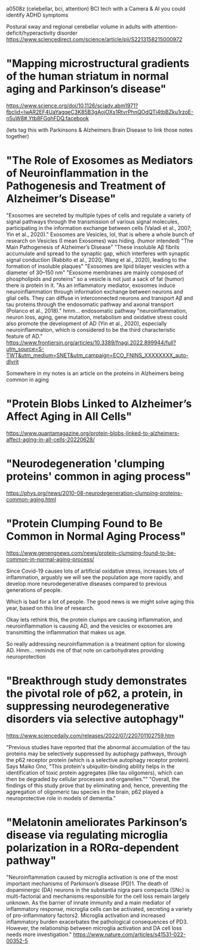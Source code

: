 a0508z
(celebellar, bci, attention) BCI tech with a Camera & AI you could identify ADHD symptoms

Postural sway and regional cerebellar volume in adults with attention-deficit/hyperactivity disorder
https://www.sciencedirect.com/science/article/pii/S2213158215000972

# "Mapping microstructural gradients of the human striatum in normal aging and Parkinson’s disease" 
https://www.science.org/doi/10.1126/sciadv.abm1971?fbclid=IwAR2EF4UaYagqeC3K85B3gAojOXs1RtvrPhnQOdQTj4tbBZku1rzoE-n5uW8#.Ytb8FGqhFDQ.facebook

(lets tag this with Parkinsons & Alzheimers Brain Disease to link those notes together)
# "The Role of Exosomes as Mediators of Neuroinflammation in the Pathogenesis and Treatment of Alzheimer’s Disease"
"Exosomes are secreted by multiple types of cells and regulate a variety of signal pathways through the transmission of various signal molecules, participating in the information exchange between cells (Valadi et al., 2007; Yin et al., 2020)."
Exosomes are Vesicles, lol, that is where a whole bunch of research on Vesicles (I mean Exosomes) was hiding. (humor intended)
"The Main Pathogenesis of Alzheimer’s Disease"
"These insoluble Aβ fibrils accumulate and spread to the synaptic gap, which interferes with synaptic signal conduction (Rabbito et al., 2020; Wang et al., 2020), leading to the formation of insoluble plaques"
"Exosomes are lipid bilayer vesicles with a diameter of 30–150 nm"
"Exosome membranes are mainly composed of phospholipids and proteins" so a vesicle is not just a sack of fat (humor) there is protein in it.
"As an inflammatory mediator, exosomes induce neuroinflammation through information exchange between neurons and glial cells. They can diffuse in interconnected neurons and transport Aβ and tau proteins through the endosomatic pathway and axonal transport (Polanco et al., 2018)."
hmm... endosomatic pathway
"neuroinflammation, neuron loss, aging, gene mutation, metabolism and oxidative stress could also promote the development of AD (Yin et al., 2020), especially neuroinflammation, which is considered to be the third characteristic feature of AD."
https://www.frontiersin.org/articles/10.3389/fnagi.2022.899944/full?utm_source=S-TWT&utm_medium=SNET&utm_campaign=ECO_FNINS_XXXXXXXX_auto-dlvrit

Somewhere in my notes is an article on the proteins in Alzheimers being common in aging
# "Protein Blobs Linked to Alzheimer’s Affect Aging in All Cells"
https://www.quantamagazine.org/protein-blobs-linked-to-alzheimers-affect-aging-in-all-cells-20220628/

# "Neurodegeneration 'clumping proteins' common in aging process"
https://phys.org/news/2010-08-neurodegeneration-clumping-proteins-common-aging.html

# "Protein Clumping Found to Be Common in Normal Aging Process"
https://www.genengnews.com/news/protein-clumping-found-to-be-common-in-normal-aging-process/

Since Covid-19 causes lots of artificial oxidative stress, increases lots of inflammation, arguably we will see the population age more rapidly, and develop more neurodegenerative diseases compared to previous generations of people.

Which is bad for a lot of people. The good news is we might solve aging this year, based on this line of research.

Okay lets rethink this, the protein clumps are causing inflammation, and neuroinflammation is causing AD, and the vesicles or exosomes are transmitting the inflammation that makes us age. 

So really addressing neuroinflammation is a treatment option for slowing AD. Hmm... reminds me of that note on carbohydrates providing neuroprotection

# "Breakthrough study demonstrates the pivotal role of p62, a protein, in suppressing neurodegenerative disorders via selective autophagy"
https://www.sciencedaily.com/releases/2022/07/220701102759.htm

"Previous studies have reported that the abnormal accumulation of the tau proteins may be selectively suppressed by autophagy pathways, through the p62 receptor protein (which is a selective autophagy receptor protein). Says Maiko Ono, "This protein's ubiquitin-binding ability helps in the identification of toxic protein aggregates (like tau oligomers), which can then be degraded by cellular processes and organelles.""
"Overall, the findings of this study prove that by eliminating and, hence, preventing the aggregation of oligomeric tau species in the brain, p62 played a neuroprotective role in models of dementia."

# "Melatonin ameliorates Parkinson’s disease via regulating microglia polarization in a RORα‐dependent pathway"
"Neuroinflammation caused by microglia activation is one of the most important mechanisms of Parkinson’s disease (PD)1. The death of dopaminergic (DA) neurons in the substantia nigra pars compacta (SNc) is multi-factorial and mechanisms responsible for the cell loss remain largely unknown. As the barrier of innate immunity and a main mediator of inflammatory response, microglia cells can be activated, secreting a variety of pro-inflammatory factors2. Microglia activation and increased inflammatory burden exacerbates the pathological consequences of PD3. However, the relationship between microglia activation and DA cell loss needs more investigation."
https://www.nature.com/articles/s41531-022-00352-5


